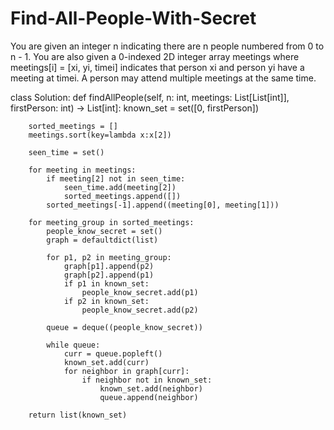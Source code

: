 # Find-All-People-With-Secret
You are given an integer n indicating there are n people numbered from 0 to n - 1. You are also given a 0-indexed 2D integer array meetings where meetings[i] = [xi, yi, timei] indicates that person xi and person yi have a meeting at timei. A person may attend multiple meetings at the same time. 

class Solution:
    def findAllPeople(self, n: int, meetings: List[List[int]], firstPerson: int) -> List[int]:
        known_set = set([0, firstPerson])
        
        sorted_meetings = []
        meetings.sort(key=lambda x:x[2])

        seen_time = set()
        
        for meeting in meetings:
            if meeting[2] not in seen_time:
                seen_time.add(meeting[2])
                sorted_meetings.append([])
            sorted_meetings[-1].append((meeting[0], meeting[1]))

        for meeting_group in sorted_meetings:
            people_know_secret = set()
            graph = defaultdict(list)
            
            for p1, p2 in meeting_group:
                graph[p1].append(p2)
                graph[p2].append(p1)
                if p1 in known_set:
                    people_know_secret.add(p1)
                if p2 in known_set:
                    people_know_secret.add(p2)
                    
            queue = deque((people_know_secret))
        
            while queue:
                curr = queue.popleft()
                known_set.add(curr)
                for neighbor in graph[curr]:
                    if neighbor not in known_set:
                        known_set.add(neighbor)
                        queue.append(neighbor)

        return list(known_set)
